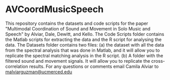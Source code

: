 # AVCoordMusicSpeech
This repository contains the datasets and code scripts for the paper "Multimodal Coordination of Sound and Movement in Solo Music and Speech" by Alviar, Dale, Dewitt, and Kello.
The Code Scripts folder contains the Matlab scripts for extracting the data and the R script for analysing the data. 
The Datasets folder contains two files: (a) the dataset with all the data from the spectral analysis that was done in Matlab, and it will allow you to replicate the spectral matching analysis in the R script. (b) A folder with the filtered sound and movement signals. It will allow you to replicate the cross-correlation results.
For any questions or comments email Camila Alviar to malviarguzman@ucmerced.edu
